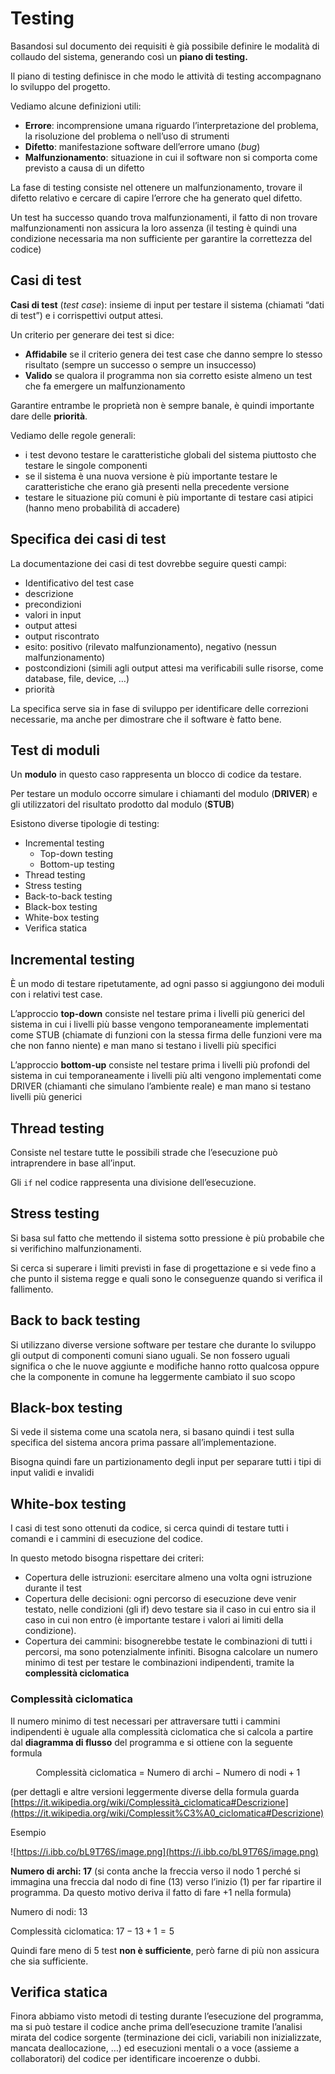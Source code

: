 ﻿# Testing

Basandosi sul documento dei requisiti è già possibile definire le modalità di collaudo del sistema, generando così un **piano di testing.**

Il piano di testing definisce in che modo le attività di testing accompagnano lo sviluppo del progetto.

Vediamo alcune definizioni utili:

- **Errore**: incomprensione umana riguardo l’interpretazione del problema, la risoluzione del problema o nell’uso di strumenti
- **Difetto**: manifestazione software dell’errore umano (*bug*)
- **Malfunzionamento**: situazione in cui il software non si comporta come previsto a causa di un difetto

La fase di testing consiste nel ottenere un malfunzionamento, trovare il difetto relativo e cercare di capire l’errore che ha generato quel difetto.

Un test ha successo quando trova malfunzionamenti, il fatto di non trovare malfunzionamenti non assicura la loro assenza (il testing è quindi una condizione necessaria ma non sufficiente per garantire la correttezza del codice)

## Casi di test

**Casi di test** (*test case*): insieme di input per testare il sistema (chiamati “dati di test”) e i corrispettivi output attesi.

Un criterio per generare dei test si dice:

- **Affidabile** se il criterio genera dei test case che danno sempre lo stesso risultato (sempre un successo o sempre un insuccesso)
- **Valido** se qualora il programma non sia corretto esiste almeno un test che fa emergere un malfunzionamento

Garantire entrambe le proprietà non è sempre banale, è quindi importante dare delle **priorità**.

Vediamo delle regole generali:

- i test devono testare le caratteristiche globali del sistema piuttosto che testare le singole componenti
- se il sistema è una nuova versione è più importante testare le caratteristiche che erano già presenti nella precedente versione
- testare le situazione più comuni è più importante di testare casi atipici (hanno meno probabilità di accadere)

## Specifica dei casi di test

La documentazione dei casi di test dovrebbe seguire questi campi:

- Identificativo del test case
- descrizione
- precondizioni
- valori in input
- output attesi
- output riscontrato
- esito: positivo (rilevato malfunzionamento), negativo (nessun malfunzionamento)
- postcondizioni (simili agli output attesi ma verificabili sulle risorse, come database, file, device, …)
- priorità

La specifica serve sia in fase di sviluppo per identificare delle correzioni necessarie, ma anche per dimostrare che il software è fatto bene.

## Test di moduli

Un **modulo** in questo caso rappresenta un blocco di codice da testare.

Per testare un modulo occorre simulare i chiamanti del modulo (**DRIVER**) e gli utilizzatori del risultato prodotto dal modulo (**STUB**)

Esistono diverse tipologie di testing:

- Incremental testing
    - Top-down testing
    - Bottom-up testing
- Thread testing
- Stress testing
- Back-to-back testing
- Black-box testing
- White-box testing
- Verifica statica

## Incremental testing

È un modo di testare ripetutamente, ad ogni passo si aggiungono dei moduli con i relativi test case.

L’approccio **top-down** consiste nel testare prima i livelli più generici del sistema in cui i livelli più basse vengono temporaneamente implementati come STUB (chiamate di funzioni con la stessa firma delle funzioni vere ma che non fanno niente) e man mano si testano i livelli più specifici

L’approccio **bottom-up** consiste nel testare prima i livelli più profondi del sistema in cui temporaneamente i livelli più alti vengono implementati come DRIVER (chiamanti che simulano l’ambiente reale) e man mano si testano livelli più generici

## Thread testing

Consiste nel testare tutte le possibili strade che l’esecuzione può intraprendere in base all’input.

Gli `if` nel codice rappresenta una divisione dell’esecuzione.

## Stress testing

Si basa sul fatto che mettendo il sistema sotto pressione è più probabile che si verifichino malfunzionamenti.

Si cerca si superare i limiti previsti in fase di progettazione e si vede fino a che punto il sistema regge e quali sono le conseguenze quando si verifica il fallimento.

## Back to back testing

Si utilizzano diverse versione software per testare che durante lo sviluppo gli output di componenti comuni siano uguali. Se non fossero uguali significa o che le nuove aggiunte e modifiche hanno rotto qualcosa oppure che la componente in comune ha leggermente cambiato il suo scopo

## Black-box testing

Si vede il sistema come una scatola nera, si basano quindi i test sulla specifica del sistema ancora prima passare all’implementazione.

Bisogna quindi fare un partizionamento degli input per separare tutti i tipi di input validi e invalidi

## White-box testing

I casi di test sono ottenuti da codice, si cerca quindi di testare tutti i comandi e i cammini di esecuzione del codice.

In questo metodo bisogna rispettare dei criteri:

- Copertura delle istruzioni: esercitare almeno una volta ogni istruzione durante il test
- Copertura delle decisioni: ogni percorso di esecuzione deve venir testato, nelle condizioni (gli if) devo testare sia il caso in cui entro sia il caso in cui non entro (è importante testare i valori ai limiti della condizione).
- Copertura dei cammini: bisognerebbe testate le combinazioni di tutti i percorsi, ma sono potenzialmente infiniti. Bisogna calcolare un numero minimo di test per testare le combinazioni indipendenti, tramite la **complessità ciclomatica**

### Complessità ciclomatica

Il numero minimo di test necessari per attraversare tutti i cammini indipendenti è uguale alla complessità ciclomatica che si calcola a partire dal **diagramma di flusso** del programma e si ottiene con la seguente formula

$$
\text{Complessità ciclomatica = }\text{Numero di archi} - \text{Numero di nodi} + 1
$$

(per dettagli e altre versioni leggermente diverse della formula guarda [https://it.wikipedia.org/wiki/Complessità_ciclomatica#Descrizione](https://it.wikipedia.org/wiki/Complessit%C3%A0_ciclomatica#Descrizione)

Esempio

![https://i.ibb.co/bL9T76S/image.png](https://i.ibb.co/bL9T76S/image.png)

**Numero di archi: 17** (si conta anche la freccia verso il nodo 1 perché si immagina una freccia dal nodo di fine (13) verso l’inizio (1) per far ripartire il programma. Da questo motivo deriva il fatto di fare +1 nella formula)

Numero di nodi: 13

Complessità ciclomatica: $17-13 + 1 = 5$

Quindi fare meno di 5 test **non è sufficiente**, però farne di più non assicura che sia sufficiente.

## Verifica statica

Finora abbiamo visto metodi di testing durante l’esecuzione del programma, ma si può testare il codice anche prima dell’esecuzione tramite l’analisi mirata del codice sorgente (terminazione dei cicli, variabili non inizializzate, mancata deallocazione, …) ed esecuzioni mentali o a voce (assieme a collaboratori) del codice per identificare incoerenze o dubbi.

